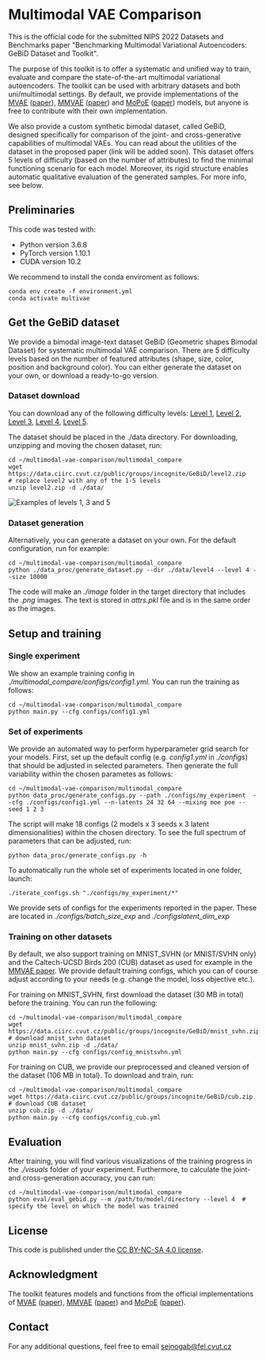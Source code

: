 # Multimodal VAE Comparison

This is the official code for the submitted NIPS 2022 Datasets and Benchmarks paper "Benchmarking Multimodal Variational Autoencoders: GeBiD Dataset and Toolkit".

The purpose of this toolkit is to offer a systematic and unified way to train, evaluate and compare the state-of-the-art
multimodal variational autoencoders. The toolkit can be used with arbitrary datasets and both uni/multimodal settings.
By default, we provide implementations of the [MVAE](https://github.com/mhw32/multimodal-vae-public) 
([paper](https://arxiv.org/abs/1802.05335)), [MMVAE](https://github.com/iffsid/mmvae) 
([paper](https://arxiv.org/pdf/1911.03393.pdf)) and [MoPoE](https://github.com/thomassutter/MoPoE) 
([paper](https://openreview.net/forum?id=5Y21V0RDBV)) models, but anyone is free to contribute with their own
implementation. 

We also provide a custom synthetic bimodal dataset, called GeBiD, designed specifically for comparison of the
joint- and cross-generative capabilities of multimodal VAEs. You can read about the utilities of the dataset in the proposed 
paper (link will be added soon). This dataset offers 5 levels of difficulty (based on the number of attributes)
to find the minimal functioning scenario for each model. Moreover, its rigid structure enables automatic qualitative
evaluation of the generated samples. For more info, see below. 

## Preliminaries

This code was tested with:

- Python version 3.6.8
- PyTorch version 1.10.1
- CUDA version 10.2

We recommend to install the conda enviroment as follows:

```
conda env create -f environment.yml
conda activate multivae                 
```

## Get the GeBiD dataset

We provide a bimodal image-text dataset GeBiD (Geometric shapes Bimodal Dataset) for systematic multimodal VAE comparison. There are 5 difficulty levels 
based on the number of featured attributes (shape, size, color, position and background color). You can either generate
the dataset on your own, or download a ready-to-go version.

### Dataset download 
You can download any of the following difficulty levels: [Level 1](https://data.ciirc.cvut.cz/public/groups/incognite/GeBiD/level1.zip),
[Level 2](https://data.ciirc.cvut.cz/public/groups/incognite/GeBiD/level2.zip), [Level 3](https://data.ciirc.cvut.cz/public/groups/incognite/GeBiD/level3.zip),
[Level 4](https://data.ciirc.cvut.cz/public/groups/incognite/GeBiD/level4.zip), [Level 5](https://data.ciirc.cvut.cz/public/groups/incognite/GeBiD/level5.zip).

The dataset should be placed in the ./data directory. For downloading, unzipping and moving the chosen dataset, run:

```
cd ~/multimodal-vae-comparison/multimodal_compare
wget https://data.ciirc.cvut.cz/public/groups/incognite/GeBiD/level2.zip   # replace level2 with any of the 1-5 levels
unzip level2.zip -d ./data/
```

![Examples of levels 1, 3 and 5](https://data.ciirc.cvut.cz/public/groups/incognite/GeBiD/dataset.png "GeBiD dataset")

### Dataset generation

Alternatively, you can generate a dataset on your own. For the default configuration, run for example:

 ```
cd ~/multimodal-vae-comparison/multimodal_compare
python ./data_proc/generate_dataset.py --dir ./data/level4 --level 4 --size 10000 
```

The code will make an _./image_ folder in the target directory that includes the _.png_ images. The text is stored in 
_attrs.pkl_ file and is in the same order as the images. 

## Setup and training

### Single experiment
We show an example training config in _./multimodal_compare/configs/config1.yml_. You can run the training as follows:

```
cd ~/multimodal-vae-comparison/multimodal_compare
python main.py --cfg configs/config1.yml
```

### Set of experiments

We provide an automated way to perform hyperparameter grid search for your models. First, set up the default config (e.g. _config1.yml_ in _./configs_)
that should be adjusted in selected parameters. Then generate the full variability within the chosen parametes as follows:

```
cd ~/multimodal-vae-comparison/multimodal_compare
python data_proc/generate_configs.py --path ./configs/my_experiment  --cfg ./configs/config1.yml --n-latents 24 32 64 --mixing moe poe --seed 1 2 3 
```

The script will make 18 configs (2 models x 3 seeds x 3 latent dimensionalities) within the chosen directory. To see the full 
spectrum of parameters that can be adjusted, run:

```python data_proc/generate_configs.py -h```

To automatically run the whole set of experiments located in one folder, launch:

```./iterate_configs.sh "./configs/my_experiment/*" ```

We provide sets of configs for the experiments reported in the paper. These are located in _./configs/batch_size_exp_
and  _./configslatent_dim_exp_


### Training on other datasets

By default, we also support training on MNIST_SVHN (or MNIST/SVHN only) and the Caltech-UCSD Birds 200 (CUB) dataset as 
used for example in the [MMVAE paper](https://arxiv.org/pdf/1911.03393.pdf). We provide default training configs, which
 you can of course adjust according to your needs (e.g. change the model, loss objective etc.). 


For training on MNIST_SVHN, first download the dataset (30 MB in total) before the training. You can run the following:

```
cd ~/multimodal-vae-comparison/multimodal_compare
wget https://data.ciirc.cvut.cz/public/groups/incognite/GeBiD/mnist_svhn.zip   # download mnist_svhn dataset
unzip mnist_svhn.zip -d ./data/
python main.py --cfg configs/config_mnistsvhn.yml
```

For training on CUB, we provide our preprocessed and cleaned version of the dataset (106 MB in total). To download and train, run:

```
cd ~/multimodal-vae-comparison/multimodal_compare
wget https://data.ciirc.cvut.cz/public/groups/incognite/GeBiD/cub.zip   # download CUB dataset
unzip cub.zip -d ./data/
python main.py --cfg configs/config_cub.yml
```


## Evaluation

After training, you will find various visualizations of the training progress in the _./visuals_ folder of your experiment.
Furthermore, to calculate the joint- and cross-generation accuracy, you can run:

```
cd ~/multimodal-vae-comparison/multimodal_compare
python eval/eval_gebid.py --m /path/to/model/directory --level 4  # specify the level on which the model was trained
```

## License

This code is published under the [CC BY-NC-SA 4.0 license](https://creativecommons.org/licenses/by-nc-sa/4.0/).  


## Acknowledgment

The toolkit features models and functions from the official implementations of [MVAE](https://github.com/mhw32/multimodal-vae-public) ([paper](https://arxiv.org/abs/1802.05335)), [MMVAE](https://github.com/iffsid/mmvae) ([paper](https://arxiv.org/pdf/1911.03393.pdf)) and [MoPoE](https://github.com/thomassutter/MoPoE) ([paper](https://openreview.net/forum?id=5Y21V0RDBV)).

## Contact

For any additional questions, feel free to email [sejnogab@fel.cvut.cz](mailto:sejnogab@fel.cvut.cz) 
